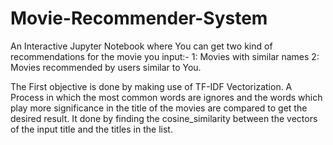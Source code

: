 # Movie-Recommender-System
An Interactive Jupyter Notebook where You can get two kind of recommendations for the movie you input:-
1: Movies with similar names
2: Movies recommended by users similar to You.

The First objective is done by making use of TF-IDF Vectorization.
A Process in which the most common words are ignores and the words which play more significance in the title of the movies are compared to get the desired result. It done by finding the cosine_similarity between the vectors of the input title and the titles in the list.
